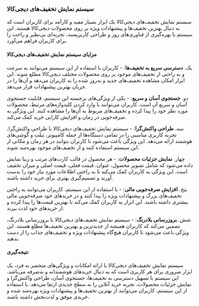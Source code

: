 ### سیستم نمایش تخفیف‌های دیجی‌کالا

سیستم نمایش تخفیف‌های دیجی‌کالا یک ابزار بسیار مفید و کارآمد برای کاربران است که به دنبال بهترین تخفیف‌ها و پیشنهادات ویژه بر روی محصولات دیجی‌کالا هستند. این سیستم با بهره‌گیری از فناوری‌های روز و طراحی کاربرپسند، تجربه‌ای بی‌نظیر و راحت را برای کاربران فراهم می‌آورد.

#### مزایای سیستم نمایش تخفیف‌های دیجی‌کالا

یک. **دسترسی سریع به تخفیف‌ها**:
    - کاربران با استفاده از این سیستم می‌توانند به سرعت و به راحتی از تخفیف‌های موجود بر روی محصولات مختلف دیجی‌کالا مطلع شوند. این ابزار امکان مشاهده تخفیف‌های جدید و به‌روز شده را به کاربران می‌دهد و آن‌ها را در جریان بهترین پیشنهادات قرار می‌دهد.

دو. **جستجوی آسان و سریع**:
    - یکی از ویژگی‌های برجسته این سیستم، قابلیت جستجوی آسان و سریع آن است. کاربران می‌توانند با وارد کردن کلیدواژه‌های مرتبط، محصولات مورد نظر خود را پیدا کرده و تخفیف‌های مربوط به آن‌ها را مشاهده کنند. این ویژگی به صرفه‌جویی در زمان و افزایش کارایی خرید کمک می‌کند.

سه. **طراحی واکنش‌گرا**:
    - سیستم نمایش تخفیف‌های دیجی‌کالا با طراحی واکنش‌گرا، تجربه کاربری مناسبی را در تمامی دستگاه‌ها از جمله کامپیوتر، تبلت و گوشی‌های هوشمند ارائه می‌دهد. این ویژگی باعث می‌شود تا کاربران بتوانند در هر زمان و مکانی از این سیستم استفاده کنند و از تخفیف‌های موجود بهره‌مند شوند.

چهار. **نمایش جزئیات محصولات**:
    - هر محصول در قالب کارت‌های مرتب و زیبا نمایش داده می‌شود که شامل تصویر محصول، عنوان، قیمت فعلی، قیمت اصلی و میزان تخفیف است. این ویژگی به کاربران کمک می‌کند تا به راحتی اطلاعات مورد نیاز خود را بدست آورند و تصمیم‌گیری بهتری برای خرید داشته باشند.

پنج. **افزایش صرفه‌جویی مالی**:
    - با استفاده از این سیستم، کاربران می‌توانند به راحتی تخفیف‌های بزرگ و پیشنهادات ویژه را پیدا کنند و در خریدهای خود صرفه‌جویی مالی بیشتری داشته باشند. این ابزار به کاربران کمک می‌کند تا بهترین قیمت‌ها را پیدا کرده و از خریدهای خود لذت ببرند.

شش. **بروزرسانی بلادرنگ**:
    - سیستم نمایش تخفیف‌های دیجی‌کالا با بروزرسانی بلادرنگ، تضمین می‌کند که کاربران همیشه از جدیدترین و بهترین تخفیف‌ها مطلع هستند. این ویژگی باعث می‌شود تا کاربران هیچ‌گاه پیشنهادات ویژه و تخفیف‌های جذاب را از دست ندهند.

#### نتیجه‌گیری

سیستم نمایش تخفیف‌های دیجی‌کالا با ارائه امکانات و ویژگی‌های منحصر به فرد، یک ابزار ضروری برای هر کاربری است که به دنبال خریدهای هوشمندانه و به‌صرفه می‌باشد. این سیستم با تسهیل دسترسی به تخفیف‌ها، جستجوی آسان، طراحی واکنش‌گرا و نمایش جزئیات محصولات، تجربه خرید آنلاین را به سطح جدیدی ارتقا می‌دهد. با استفاده از این سیستم، کاربران می‌توانند از بهترین تخفیف‌ها و پیشنهادات ویژه بهره‌مند شده و خریدی موفق و لذت‌بخش داشته باشند.

